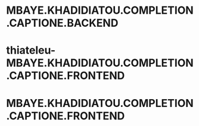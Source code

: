 # MBAYE.KHADIDIATOU.COMPLETION.CAPTIONE.BACKEND
# thiateleu-MBAYE.KHADIDIATOU.COMPLETION.CAPTIONE.FRONTEND
# MBAYE.KHADIDIATOU.COMPLETION.CAPTIONE.FRONTEND
